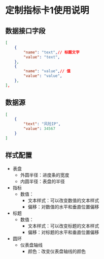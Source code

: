 # 定制指标卡1使用说明

## 数据接口字段

```json
[
    {
        "name": "text",// 标题文字
        "value": "text",
    },
    {
        "name": "value",// 值
        "value": "value",
    },
],
```

## 数据源

```json
[
    {
        "text": "风险IP",
        "value": 34567
    }
]
```



## 样式配置

- 表盘
  - 外圆半径：进度条的宽度
  - 内圆半径：表盘的半径
- 指标
  - 数值：
    - 文本样式：可以改变数值的文本样式
    - 偏移：对数值的水平和垂直位置偏移
- 标题
  - 数值：
    - 文本样式：可以改变标题的文本样式
    - 偏移：对标题的水平和垂直位置偏移
- 圆环
  - 仪表盘轴线
    - 颜色：改变仪表盘轴线的颜色

